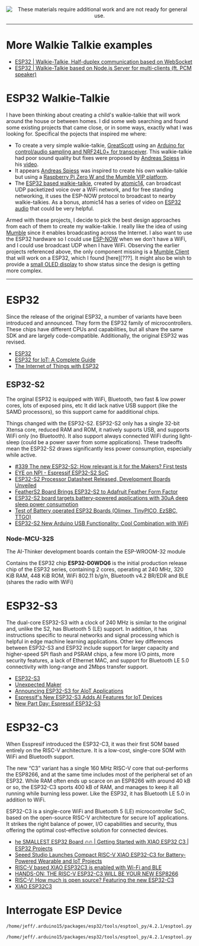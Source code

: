 <!--
Maintainer:   jeffskinnerbox@yahoo.com / www.jeffskinnerbox.me
Version:      0.0.0
-->


<div align="center">
<img src="http://www.foxbyrd.com/wp-content/uploads/2018/02/file-4.jpg" title="These materials require additional work and are not ready for general use." align="center">
</div>


----


# More Walkie Talkie examples
* [ESP32 | Walkie-Talkie, Half-duplex communication based on WebSocket](https://www.youtube.com/watch?v=kw30vLdrGE8&list=PLnq7JUnBumAyTTTpzvRdsLKR8ls3sAtHW&index=11)
* [ESP32 | Walkie-Talkie based on Node.js Server for multi-clients (ft. PCM speaker)](https://www.youtube.com/watch?v=vq7mPgecGKA&list=PLnq7JUnBumAyTTTpzvRdsLKR8ls3sAtHW&index=13)


# ESP32 Walkie-Talkie
I have been thinking about creating a child's walkie-talkie that will work around the house or between homes.
I did some web searching and found some existing projects that came close,
or in some ways, exactly what I was looking for.
Specifical the pojects that inspired me where:

* To create a very simple walkie-talkie,
[GreatScott][02] using an [Arduino for control/audio sampling and NRF24L0+ for transceiver][03].
This walkie-talkie had poor sound quality but fixes were proposed by [Andreas Spiess][05] in his [video][06].
* It appears [Andreas Spiess][05] was inspired to create his own walkie-talkie but using a
[Raspberry Pi Zero W and the Mumble VIP platform][07].
* The [ESP32 based walkie-talkie][01], created by [atomic14][04],
can broadcast UDP packetized voice over a WiFi network, and  for free standing networking,
it uses the ESP-NOW protocol to broadcast to nearby walkie-talkies.
As a bonus, atomic14 has a series of video on [ESP32 audio][08] that could be very helpful.

Armed with these projects,
I decide to pick the best design approaches from each of them to create my walkie-talkie.
I really like the idea of using [Mumble][09] since it enables broadcasting across the Internet.
I also want to use the ESP32 hardware so I could use [ESP-NOW][10] when we don't have a WiFi,
and I could use broadcast UDP when I have WiFi.
Observing the earlier projects referenced above,
the only component missing is a [Mumble Client][11] that will work on a ESP32,
which I found [here][???].
It might also be wish to provide a [small OLED display][12] to show status
since the design is getting more complex.



-----



# ESP32
Since the release of the original ESP32, a number of variants have been introduced and announced. They form the ESP32 family of microcontrollers. These chips have different CPUs and capabilities, but all share the same SDK and are largely code-compatible. Additionally, the original ESP32 was revised.

* [ESP32](https://en.wikipedia.org/wiki/ESP32)
* [ESP32 for IoT: A Complete Guide](https://www.nabto.com/guide-to-iot-esp-32/)
* [The Internet of Things with ESP32](http://esp32.net/)

## ESP32-S2
The orginal ESP32 is equipped with WiFi, Bluetooth, two fast & low power cores,
lots of exposed pins, etc
It did lack native USB support (like the SAMD processors), so this support came for aadditional chips.

Things changed with the ESP32-S2.
ESP32-S2 only has a single 32-bit Xtensa core, reduced RAM and ROM,
it natively suports USB, and supports WiFi only (no Bluetooth).
It also support always connected WiFi during light-sleep (could be a power saver from some applications).
These tradeoffs mean the ESP32-S2 draws significantly less power consumption, especially while active.

* [#339 The new ESP32-S2: How relevant is it for the Makers? First tests](https://www.youtube.com/watch?v=L6IoSVdKwNM)
* [EYE on NPI - Espressif ESP32-S2 SoC](https://www.youtube.com/watch?v=4F25y-P8krM)
* [ESP32-S2 Processor Datasheet Released, Development Boards Unveiled](https://www.cnx-software.com/2019/09/03/esp32-s2-processor-datasheet-released-development-boards-unveiled/)
* [FeatherS2 Board Brings ESP32-S2 to Adafruit Feather Form Factor](https://www.cnx-software.com/2020/10/05/feathers2-board-brings-esp32-s2-to-adafruit-feather-form-factor/)
* [ESP32-S2 board targets battery-powered applications with 30uA deep sleep power consumption](https://www.cnx-software.com/2020/10/28/esp32-s2-board-targets-battery-powered-applications-with-30ua-deep-sleep-power-consumption/)
* [Test of Battery operated ESP32 Boards (Olimex, TinyPICO, EzSBC, TTGO)](https://www.youtube.com/watch?v=ajt7vtgKNNM)
* [ESP32-S2 New Arduino USB Functionality: Cool Combination with WiFi](https://www.youtube.com/watch?v=XnqDEV21BSA)

### Node-MCU-32S
The AI-Thinker development boards contain the ESP-WROOM-32 module

Contains the ESP32 chip
**ESP32-D0WDQ6** is the	initial production release chip of the ESP32 series,
containing 2 cores, operating at 240 MHz, 320 KiB RAM, 448 KiB ROM, WiFi 802.11 b/g/n,
Bluetooth v4.2 BR/EDR and BLE (shares the radio with WiFi)

# ESP32-S3
The dual-core ESP32-S3 with a clock of 240 MHz is similar to the original and, unlike the S2, has Bluetooth 5 (LE) support. In addition, it has instructions specific to neural networks and signal processing which is helpful in edge machine learning applications.
Other key differences between ESP32-S3 and ESP32 include support for larger capacity and higher-speed SPI flash and PSRAM chips, a few more I/O pints, more security features, a lack of Ethernet MAC, and support for Bluetooth LE 5.0 connectivity with long-range and 2Mbps transfer support.

* [ESP32-S3](https://esp32s3.com/)
* [Unexpected Maker](https://unexpectedmaker.com/esp32s2)
* [Announcing ESP32-S3 for AIoT Applications](https://www.espressif.com/en/news/ESP32_S3)
* [Espressif's New ESP32-S3 Adds AI Features for IoT Devices](https://www.hackster.io/news/espressif-s-new-esp32-s3-adds-ai-features-for-iot-devices-b42b902abdf5)
* [New Part Day: Espressif ESP32-S3](https://hackaday.com/2021/01/09/new-part-day-espressif-esp32-s3/)

# ESP32-C3
When Esspresif introduced the ESP32-C3, it was their first SOM based entirely on the RISC-V architecture. It is a low-cost, single-core SOM with WiFi and Bluetooth support.

The new “C3” variant has a single 160 MHz RISC-V core that out-performs the ESP8266, and at the same time includes most of the peripheral set of an ESP32. While RAM often ends up scarce on an ESP8266 with around 40 kB or so, the ESP32-C3 sports 400 kB of RAM, and manages to keep it all running while burning less power. Like the ESP32, it has Bluetooth LE 5.0 in addition to WiFi.

ESP32-C3 is a single-core WiFi and Bluetooth 5 (LE) microcontroller SoC, based on the open-source RISC-V architecture for secure IoT applications. It strikes the right balance of power, I/O capabilities and security, thus offering the optimal cost-effective solution for connected devices.

* [he SMALLEST ESP32 Board 🔥🔥 | Getting Started with XIAO ESP32 C3 | ESP32 Projects](https://www.youtube.com/watch?v=PZZYTYN8hjc)
* [Seeed Studio Launches Compact RISC-V XIAO ESP32-C3 for Battery-Powered Wearable and IoT Projects](https://www.hackster.io/news/seeed-studio-launches-compact-risc-v-xiao-esp32-c3-for-battery-powered-wearable-and-iot-projects-932ba7de4fe9)
* [RISC-V based XIAO ESP32C3 is enabled with Wi-Fi and BLE](https://linuxgizmos.com/risc-v-based-xiao-esp32c3-is-enabled-with-wi-fi-and-ble/)
* [HANDS-ON: THE RISC-V ESP32-C3 WILL BE YOUR NEW ESP8266](https://hackaday.com/2021/02/08/hands-on-the-risc-v-esp32-c3-will-be-your-new-esp8266/)
* [RISC-V: How much is open source? Featuring the new ESP32-C3](https://www.youtube.com/watch?v=VdPsJW6AHqc)
* [XIAO ESP32C3](https://www.cnx-software.com/2022/07/08/seeed-studio-5-xiao-esp32c3-board-wifi-and-ble-battery/)



# Interrogate ESP Device

```bash
/home/jeff/.arduino15/packages/esp32/tools/esptool_py/4.2.1/esptool.py chip_id

/home/jeff/.arduino15/packages/esp32/tools/esptool_py/4.2.1/esptool.py flash_id | grep -e flash -e Chip -e Features
```



[01]:https://hackaday.com/2021/04/07/an-esp32-walkie-talkie-for-those-spy-radio-moments/
[02]:https://www.youtube.com/c/greatscottlab
[03]:https://www.youtube.com/watch?v=SZYwvvh6m-s
[04]:https://www.youtube.com/c/atomic14
[05]:https://www.youtube.com/c/AndreasSpiess
[06]:https://www.youtube.com/watch?v=YJ25eQRbhaQ&t=0s
[07]:https://www.youtube.com/watch?v=b9qIMWn8uyY&t=95s
[08]:https://www.youtube.com/playlist?list=PL5vDt5AALlRfGVUv2x7riDMIOX34udtKD
[09]:https://www.mumble.info/
[10]:https://www.espressif.com/en/products/software/esp-now/overview
[11]:https://wiki.mumble.info/wiki/3rd_Party_Applications#Clients
[12]:https://www.amazon.com/HiLetgo-Serial-128X64-Display-Color/dp/B06XRBTBTB?th=1

